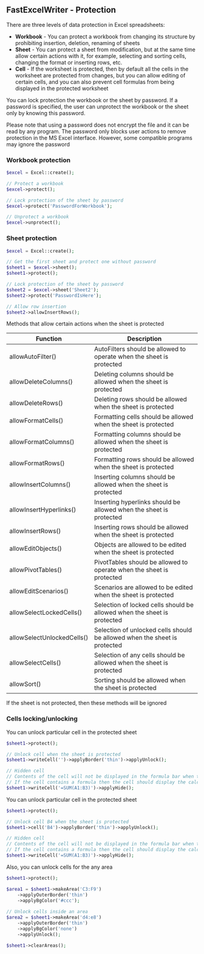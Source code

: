 ## FastExcelWriter - Protection

There are three levels of data protection in Excel spreadsheets:
* **Workbook** - You can protect a workbook from changing its structure by prohibiting insertion, deletion, renaming of sheets 
* **Sheet** - You can protect a sheet from modification, but at the same time allow certain actions with it, for example, selecting and sorting cells, changing the format or inserting rows, etc.
* **Cell** - If the worksheet is protected, then by default all the cells in the worksheet are protected from changes, but you can allow editing of certain cells, and you can also prevent cell formulas from being displayed in the protected worksheet

You can lock protection the workbook or the sheet by password. If a password is specified, 
the user can unprotect the workbook or the sheet only by knowing this password.

Please note that using a password does not encrypt the file and it can be read by any program. 
The password only blocks user actions to remove protection in the MS Excel interface. 
However, some compatible programs may ignore the password

### Workbook protection

```php
$excel = Excel::create();

// Protect a workbook
$excel->protect();

// Lock protection of the sheet by password
$excel->protect('PasswordForWorkbook');

// Unprotect a workbook
$excel->unprotect();

```

### Sheet protection

```php
$excel = Excel::create();

// Get the first sheet and protect one without password
$sheet1 = $excel->sheet();
$sheet1->protect();

// Lock protection of the sheet by password
$sheet2 = $excel->sheet('Sheet2');
$sheet2->protect('PasswordIsHere');

// Allow row insertion
$sheet2->allowInsertRows();

```
Methods that allow certain actions when the sheet is protected

| Function                   | Description                                                               |
|----------------------------|---------------------------------------------------------------------------|
| allowAutoFilter()          | AutoFilters should be allowed to operate when the sheet is protected      |
| allowDeleteColumns()       | Deleting columns should be allowed when the sheet is protected            |
| allowDeleteRows()          | Deleting rows should be allowed when the sheet is protected               |
| allowFormatCells()         | Formatting cells should be allowed when the sheet is protected            |
| allowFormatColumns()       | Formatting columns should be allowed when the sheet is protected          |
| allowFormatRows()          | Formatting rows should be allowed when the sheet is protected             |
| allowInsertColumns()       | Inserting columns should be allowed when the sheet is protected           |
| allowInsertHyperlinks()    | Inserting hyperlinks should be allowed when the sheet is protected        |
| allowInsertRows()          | Inserting rows should be allowed when the sheet is protected              |
| allowEditObjects()         | Objects are allowed to be edited when the sheet is protected              |
| allowPivotTables()         | PivotTables should be allowed to operate when the sheet is protected      |
| allowEditScenarios()       | Scenarios are allowed to be edited when the sheet is protected            |
| allowSelectLockedCells()   | Selection of locked cells should be allowed when the sheet is protected   |
| allowSelectUnlockedCells() | Selection of unlocked cells should be allowed when the sheet is protected |
| allowSelectCells()         | Selection of any cells should be allowed when the sheet is protected      |
| allowSort()                | Sorting should be allowed when the sheet is protected                     |

If the sheet is not protected, then these methods will be ignored

### Cells locking/unlocking

You can unlock particular cell in the protected sheet

```php
$sheet1->protect();

// Unlock cell when the sheet is protected
$sheet1->writeCell('')->applyBorder('thin')->applyUnlock();

// Hidden cell 
// Contents of the cell will not be displayed in the formula bar when the sheet is protected
// If the cell contains a formula then the cell should display the calculated result, but will not display the formula
$sheet1->writeCell('=SUM(A1:B3)')->applyHide();

```

You can unlock particular cell in the protected sheet

```php
$sheet1->protect();

// Unlock cell B4 when the sheet is protected
$sheet1->cell('B4')->applyBorder('thin')->applyUnlock();

// Hidden cell 
// Contents of the cell will not be displayed in the formula bar when the sheet is protected
// If the cell contains a formula then the cell should display the calculated result, but will not display the formula
$sheet1->writeCell('=SUM(A1:B3)')->applyHide();

```
Also, you can unlock cells for the any area

```php
$sheet1->protect();

$area1 = $sheet1->makeArea('C3:F9')
    ->applyOuterBorder('thin')
    ->applyBgColor('#ccc');
    
// Unlock cells inside an area    
$area2 = $sheet1->makeArea('d4:e8')
    ->applyOuterBorder('thin')
    ->applyBgColor('none')
    ->applyUnlock();

$sheet1->clearAreas();

```

